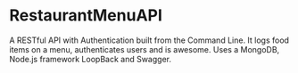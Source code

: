 # RestaurantMenuAPI
A RESTful API with Authentication built from the Command Line. It logs food items on a menu, authenticates users and is awesome. Uses a MongoDB, Node.js framework LoopBack and Swagger. 
